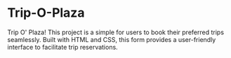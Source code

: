 # Trip-O-Plaza
Trip O' Plaza! This project is a simple for users to book their preferred trips seamlessly. Built with HTML and CSS, this form provides a user-friendly interface to facilitate trip reservations.
